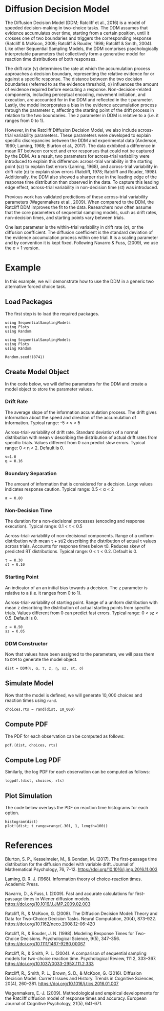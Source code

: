 # Diffusion Decision Model

The Diffusion Decision Model (DDM; Ratcliff et al., 2016) is a model of speeded decision-making in two-choice tasks. The DDM assumes that evidence accumulates over time, starting from a certain position, until it crosses one of two boundaries and triggers the corresponding response (Ratcliff & McKoon, 2008; Ratcliff & Rouder, 1998; Ratcliff & Smith, 2004). Like other Sequential Sampling Models, the DDM comprises psychologically interpretable parameters that collectively form a generative model for reaction time distributions of both responses. 

The drift rate (ν) determines the rate at which the accumulation process approaches a decision boundary, representing the relative evidence for or against a specific response. The distance between the two decision boundaries (referred to as the evidence threshold, α) influences the amount of evidence required before executing a response. Non-decision-related components, including perceptual encoding, movement initiation, and execution, are accounted for in the DDM and reflected in the τ parameter. Lastly, the model incorporates a bias in the evidence accumulation process through the parameter z, affecting the starting point of the drift process in relation to the two boundaries. The z parameter in DDM is relative to a (i.e. it ranges from 0 to 1).

However, in the Ratcliff Diffusion Decision Model, we also include across-trial variability parameters. These parameters were developed to explain specific discrepancies between the DDM and experimental data (Anderson, 1960; Laming, 1968; Blurton et al., 2017). The data exhibited a difference in mean RT between correct and error responses that could not be captured by the DDM. As a result, two parameters for across-trial variability were introduced to explain this difference: across-trial variability in the starting point (sz) to explain fast errors (Laming, 1968), and across-trial variability in drift rate (η) to explain slow errors (Ratcliff, 1978; Ratcliff and Rouder, 1998). Additionally, the DDM also showed a sharper rise in the leading edge of the response time distribution than observed in the data. To capture this leading edge effect, across-trial variability in non-decision time (st) was introduced. 

Previous work has validated predictions of these across-trial variability parameters (Wagenmakers et al., 2009). When compared to the DDM, the Ratcliff DDM improves the fit to the data. Researchers now often assume that the core parameters of sequential sampling models, such as drift rates, non-decision times, and starting points vary between trials.

One last parameter is the within-trial variability in drift rate (σ), or the diffusion coefficient. The diffusion coefficient is the standard deviation of the evidence accumulation process within one trial. It is a scaling parameter and by convention it is kept fixed. Following Navarro & Fuss, (2009), we use the σ = 1 version.

# Example
In this example, we will demonstrate how to use the DDM in a generic two alternative forced choice task.

## Load Packages
The first step is to load the required packages.

```@setup DDM
using SequentialSamplingModels
using Plots 
using Random
```

```@example DDM
using SequentialSamplingModels
using Plots 
using Random

Random.seed!(8741)
```

## Create Model Object
In the code below, we will define parameters for the DDM and create a model object to store the parameter values. 

### Drift Rate

The average slope of the information accumulation process. The drift gives information about the speed and direction of the accumulation of information. Typical range: -5 < ν < 5

Across-trial-variability of drift rate. Standard deviation of a normal distribution with mean v describing the distribution of actual drift rates from specific trials. Values different from 0 can predict slow errors. Typical range: 0 < η < 2. Default is 0.

```@example DDM
ν=1.0
η = 0.16
```

### Boundary Separation

The amount of information that is considered for a decision. Large values indicates response caution. Typical range: 0.5 < α < 2

```@example DDM 
α = 0.80
```

### Non-Decision Time

The duration for a non-decisional processes (encoding and response execution). Typical range: 0.1 < τ < 0.5 

Across-trial-variability of non-decisional components. Range of a uniform distribution with mean τ + st/2 describing the distribution of actual τ values across trials. Accounts for response times below t0. Reduces skew of predicted RT distributions. Typical range: 0 < τ < 0.2. Default is 0.

```@example DDM 
τ = 0.30
st = 0.10
```

### Starting Point

An indicator of an an initial bias towards a decision. The z parameter is relative to a (i.e. it ranges from 0 to 1).

Across-trial-variability of starting point. Range of a uniform distribution with mean z describing the distribution of actual starting points from specific trials. Values different from 0 can predict fast errors. Typical range: 0 < sz < 0.5. Default is 0.

```@example DDM 
z = 0.50
sz = 0.05
```

### DDM Constructor 

Now that values have been assigned to the parameters, we will pass them to `DDM` to generate the model object.

```@example DDM 
dist = DDM(ν, α, τ, z, η, sz, st, σ)
```

## Simulate Model

Now that the model is defined, we will generate $10,000$ choices and reaction times using `rand`. 

 ```@example DDM 
 choices,rts = rand(dist, 10_000)
```

## Compute PDF
The PDF for each observation can be computed as follows:

 ```@example DDM 
pdf.(dist, choices, rts)
```
## Compute Log PDF
Similarly, the log PDF for each observation can be computed as follows:

 ```@example DDM 
logpdf.(dist, choices, rts)
```

## Plot Simulation
The code below overlays the PDF on reaction time histograms for each option.

 ```@example DDM 
histogram(dist)
plot!(dist; t_range=range(.301, 1, length=100))
```

# References

Blurton, S. P., Kesselmeier, M., & Gondan, M. (2017). The first-passage time distribution for the diffusion model with variable drift. Journal of Mathematical Psychology, 76, 7–12. https://doi.org/10.1016/j.jmp.2016.11.003

Laming, D. R. J. (1968). Information theory of choice-reaction times. Academic Press.

Navarro, D., & Fuss, I. (2009). Fast and accurate calculations for first-passage times in Wiener diffusion models. https://doi.org/10.1016/J.JMP.2009.02.003

Ratcliff, R., & McKoon, G. (2008). The Diffusion Decision Model: Theory and Data for Two-Choice Decision Tasks. Neural Computation, 20(4), 873–922. https://doi.org/10.1162/neco.2008.12-06-420

Ratcliff, R., & Rouder, J. N. (1998). Modeling Response Times for Two-Choice Decisions. Psychological Science, 9(5), 347–356. https://doi.org/10.1111/1467-9280.00067

Ratcliff, R., & Smith, P. L. (2004). A comparison of sequential sampling models for two-choice reaction time. Psychological Review, 111 2, 333–367. https://doi.org/10.1037/0033-295X.111.2.333

Ratcliff, R., Smith, P. L., Brown, S. D., & McKoon, G. (2016). Diffusion Decision Model: Current Issues and History. Trends in Cognitive Sciences, 20(4), 260–281. https://doi.org/10.1016/j.tics.2016.01.007

Wagenmakers, E.-J. (2009). Methodological and empirical developments for the Ratcliff diffusion model of response times and accuracy. European Journal of Cognitive Psychology, 21(5), 641-671.
